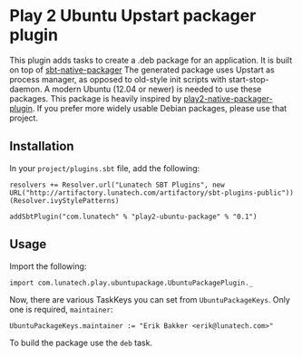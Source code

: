 Play 2 Ubuntu Upstart packager plugin
=====================================

This plugin adds tasks to create a .deb package for an application. It is built on top of [sbt-native-packager](https://github.com/sbt/sbt-native-packager) The generated package uses Upstart as process manager, as opposed to old-style init scripts with start-stop-daemon. A modern Ubuntu (12.04 or newer) is needed to use these packages. This package is heavily inspired by [play2-native-packager-plugin](https://github.com/kryptt/play2-native-packager-plugin). If you prefer more widely usable Debian packages, please use that project.

Installation
------------

In your `project/plugins.sbt` file, add the following:

    resolvers += Resolver.url("Lunatech SBT Plugins", new URL("http://artifactory.lunatech.com/artifactory/sbt-plugins-public"))(Resolver.ivyStylePatterns)

    addSbtPlugin("com.lunatech" % "play2-ubuntu-package" % "0.1")

Usage
-----

Import the following:

    import com.lunatech.play.ubuntupackage.UbuntuPackagePlugin._

Now, there are various TaskKeys you can set from `UbuntuPackageKeys`. Only one is required, `maintainer`:

    UbuntuPackageKeys.maintainer := "Erik Bakker <erik@lunatech.com>"

To build the package use the `deb` task.